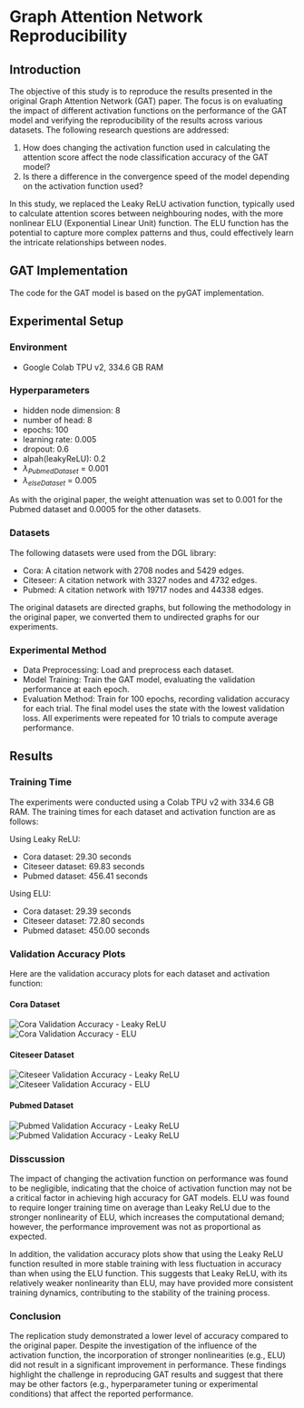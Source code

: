 # Graph Attention Network Reproducibility

## Introduction
The objective of this study is to reproduce the results presented in the original Graph Attention Network (GAT) paper. The focus is on evaluating the impact of different activation functions on the performance of the GAT model and verifying the reproducibility of the results across various datasets. The following research questions are addressed:

1. How does changing the activation function used in calculating the attention score affect the node classification accuracy of the GAT model?
2. Is there a difference in the convergence speed of the model depending on the activation function used?

In this study, we replaced the Leaky ReLU activation function, typically used to calculate attention scores between neighbouring nodes, with the more nonlinear ELU (Exponential Linear Unit) function. The ELU function has the potential to capture more complex patterns and thus, could effectively learn the intricate relationships between nodes.

## GAT Implementation
The code for the GAT model is based on the pyGAT implementation.

## Experimental Setup
### Environment
- Google Colab TPU v2, 334.6 GB RAM
### Hyperparameters
- hidden node dimension: 8
- number of head: 8
- epochs: 100
- learning rate: 0.005
- dropout: 0.6
- alpah(leakyReLU): 0.2
- $\lambda_{PubmedDataset}$ = 0.001
- $\lambda_{elseDataset}$ = 0.005  

As with the original paper, the weight attenuation was set to 0.001 for the Pubmed dataset and 0.0005 for the other datasets.

### Datasets

The following datasets were used from the DGL library:

- Cora: A citation network with 2708 nodes and 5429 edges.
- Citeseer: A citation network with 3327 nodes and 4732 edges.
- Pubmed: A citation network with 19717 nodes and 44338 edges.

The original datasets are directed graphs, but following the methodology in the original paper, we converted them to undirected graphs for our experiments.

### Experimental Method
- Data Preprocessing: Load and preprocess each dataset.
- Model Training: Train the GAT model, evaluating the validation performance at each epoch.
- Evaluation Method: Train for 100 epochs, recording validation accuracy for each trial. The final model uses the state with the lowest validation loss. All experiments were repeated for 10 trials to compute average performance.

## Results

### Training Time
 The experiments were conducted using a Colab TPU v2 with 334.6 GB RAM. The training times for each dataset and activation function are as follows:

Using Leaky ReLU:
- Cora dataset: 29.30 seconds
- Citeseer dataset: 69.83 seconds
- Pubmed dataset: 456.41 seconds

Using ELU:
- Cora dataset: 29.39 seconds
- Citeseer dataset: 72.80 seconds
- Pubmed dataset: 450.00 seconds

### Validation Accuracy Plots
Here are the validation accuracy plots for each dataset and activation function:

#### Cora Dataset
![Cora Validation Accuracy - Leaky ReLU](results-Cora_val_acc_leaky_relu.png)
![Cora Validation Accuracy - ELU](results-Cora_val_acc_elu.png)

#### Citeseer Dataset
![Citeseer Validation Accuracy - Leaky ReLU](results-Citeseer_val_acc_leaky_relu.png)
![Citeseer Validation Accuracy - ELU](results-Citeseer_val_acc_elu.png)

#### Pubmed Dataset
![Pubmed Validation Accuracy - Leaky ReLU](results-Pubmed_val_acc_leaky_relu.png)
![Pubmed Validation Accuracy - Leaky ReLU](results-Pubmed_val_acc_elu.png)

### Disscussion
The impact of changing the activation function on performance was found to be negligible, indicating that the choice of activation function may not be a critical factor in achieving high accuracy for GAT models. ELU was found to require longer training time on average than Leaky ReLU due to the stronger nonlinearity of ELU, which increases the computational demand; however, the performance improvement was not as proportional as expected.

In addition, the validation accuracy plots show that using the Leaky ReLU function resulted in more stable training with less fluctuation in accuracy than when using the ELU function. This suggests that Leaky ReLU, with its relatively weaker nonlinearity than ELU, may have provided more consistent training dynamics, contributing to the stability of the training process.

### Conclusion
The replication study demonstrated a lower level of accuracy compared to the original paper. Despite the investigation of the influence of the activation function, the incorporation of stronger nonlinearities (e.g., ELU) did not result in a significant improvement in performance. These findings highlight the challenge in reproducing GAT results and suggest that there may be other factors (e.g., hyperparameter tuning or experimental conditions) that affect the reported performance.